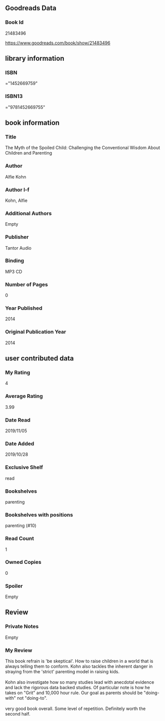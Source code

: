 <!-- This template shows how to bulk convert all columns of data into one markdown file -->
<!-- caveat: substitution key matches column headers from default export. You will get a KeyError if there's a mismatch -->

## Goodreads Data

### Book Id 

21483496

https://www.goodreads.com/book/show/21483496

## library information

### ISBN 
="1452669759"

### ISBN13 
="9781452669755"

## book information

### Title
The Myth of the Spoiled Child: Challenging the Conventional Wisdom About Children and Parenting

### Author 
Alfie Kohn

### Author l-f 
Kohn, Alfie

### Additional Authors
Empty

### Publisher 
Tantor Audio

### Binding
MP3 CD

### Number of Pages
0

### Year Published
2014

### Original Publication Year 
2014

## user contributed data

### My Rating
4

### Average Rating
3.99

### Date Read
2019/11/05

### Date Added
2019/10/28

### Exclusive Shelf
read

### Bookshelves
parenting

### Bookshelves with positions
parenting (#10)

### Read Count
1

### Owned Copies
0

### Spoiler 
Empty

## Review

### Private Notes
Empty

### My Review
This book refrain is 'be skeptical'. How to raise children in a world that is always telling them to conform. Kohn also tackles the inherent danger in straying from the 'strict' parenting model in raising kids.<br/><br/>Kohn also investigate how so many studies lead with anecdotal evidence and lack the rigorous data backed studies. Of particular note is how he takes on "Grit" and 10,000 hour rule. Our goal as parents should be "doing-with" not "doing-to".<br/><br/>very good book overall. Some level of repetition. Definitely worth the second half.